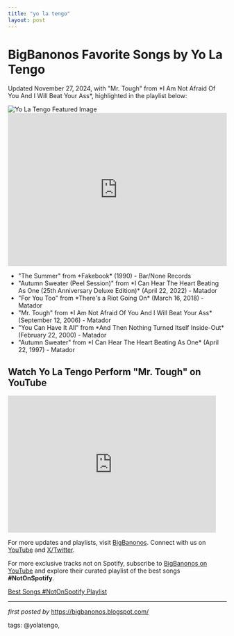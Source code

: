 ```yaml
---
title: "yo la tengo"
layout: post
---
```

<!-- Post Title -->
<h1>BigBanonos Favorite Songs by Yo La Tengo</h1> <!-- Introductory Text -->
<p>Updated November 27, 2024, with "Mr. Tough" from *I Am Not Afraid Of You And I Will Beat Your Ass*, highlighted in the playlist below:</p> <!-- Featured Image -->
<img src="https://media.newyorker.com/photos/5ac67f5f1ff06c6ddfb89342/master/w_2560%2Cc_limit/Larson-Yo-La-Tengo.jpg" alt="Yo La Tengo Featured Image"> <!-- Spotify Playlist Embed -->
<iframe src="https://open.spotify.com/embed/playlist/434RgoRbTZsIIAHTVboS5c?utm_source=generator" width="100%" height="352" frameBorder="0" allowfullscreen="" allow="autoplay; clipboard-write; encrypted-media; fullscreen; picture-in-picture" loading="lazy"></iframe> <!-- Song Information -->
<ul> <li>"The Summer" from *Fakebook* (1990) - Bar/None Records</li> <li>"Autumn Sweater (Peel Session)" from *I Can Hear The Heart Beating As One (25th Anniversary Deluxe Edition)* (April 22, 2022) - Matador</li> <li>"For You Too" from *There's a Riot Going On* (March 16, 2018) - Matador</li> <li>"Mr. Tough" from *I Am Not Afraid Of You And I Will Beat Your Ass* (September 12, 2006) - Matador</li> <li>"You Can Have It All" from *And Then Nothing Turned Itself Inside-Out* (February 22, 2000) - Matador</li> <li>"Autumn Sweater" from *I Can Hear The Heart Beating As One* (April 22, 1997) - Matador</li>
</ul> <!-- YouTube Video Embed -->
<h2>Watch Yo La Tengo Perform "Mr. Tough" on YouTube</h2>
<iframe width="95%" height="315" src="https://www.youtube.com/embed/maVfL65YQok?list=PLtuNtuTatqI0wLrEDDA2a3AaVtfUFaUlO" frameborder="0" allowfullscreen></iframe> <!-- Footer Links -->
<p>For more updates and playlists, visit <a href="https://bigbanonos.blogspot.com/" target="_blank">BigBanonos</a>. Connect with us on <a href="https://www.youtube.com/@BigBanonos" target="_blank">YouTube</a> and <a href="https://x.com/bigbanonos" target="_blank">X/Twitter</a>.</p>


<!--Subscribe and Playlist Links-->
<div>
    <p>For more exclusive tracks not on Spotify, subscribe to <a href="https://www.youtube.com/@BigBanonos" target="_blank">BigBanonos on YouTube</a> and explore their curated playlist of the best songs <strong>#NotOnSpotify</strong>.</p>
    <p><a href="https://www.youtube.com/playlist?list=PLtuNtuTatqI0kFahUCbtbfenC_ET5O_tr" target="_blank">Best Songs #NotOnSpotify Playlist<br /></a></p></div>

<hr />

<p><em>first posted by</em> <a href="https://bigbanonos.blogspot.com/" rel="noopener" target="_new">https://bigbanonos.blogspot.com/</a></p>

<p>tags: @yolatengo,</p>
